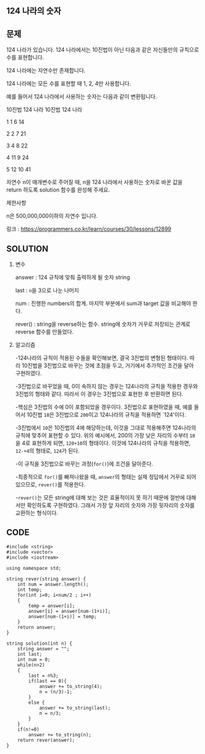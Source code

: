 124 나라의 숫자
------------------

문제
----
124 나라가 있습니다. 124 나라에서는 10진법이 아닌 다음과 같은 자신들만의 규칙으로 수를 표현합니다.

124 나라에는 자연수만 존재합니다.

124 나라에는 모든 수를 표현할 때 1, 2, 4만 사용합니다.

예를 들어서 124 나라에서 사용하는 숫자는 다음과 같이 변환됩니다.

10진법	124 나라	10진법	124 나라

1	      1	        6	      14

2	      2	        7	      21

3	      4	        8	      22

4	      11	      9	      24

5	      12	      10	     41

자연수 n이 매개변수로 주어질 때, n을 124 나라에서 사용하는 숫자로 바꾼 값을 return 하도록 solution 함수를 완성해 주세요.

제한사항

n은 500,000,000이하의 자연수 입니다.

링크 : <https://programmers.co.kr/learn/courses/30/lessons/12899>


SOLUTION
---------
1. 변수

   answer : 124 규칙에 맞춰 출력하게 될 숫자 string
   
   last : `n`을 3으로 나눈 나머지
   
   num : 진행한 numbers의 합계. 마지막 부분에서 sum과 target 값을 비교해야 한다.
   
   rever() : string을 reverse하는 함수. string에 숫자가 거꾸로 저장되는 관계로 reverse 함수를 만들었다.
   
   
   
2. 알고리즘

   -124나라의 규칙이 적용된 수들을 확인해보면, 결국 3진법의 변형된 형태이다. 따라 10진법을 3진법으로 바꾸는 것에 초점을 두고, 거기에서 추가적인 조건을 달아 구현하였다.
   
   -3진법으로 바꾸었을 때, 0이 속하지 않는 경우는 124나라의 규칙을 적용한 경우와 3진법의 형태와 같다. 따라서 이 경우는 3진법으로 표현한 후 반환하면 된다.
   
   -핵심은 3진법의 수에 0이 포함되었을 경우이다. 3진법으로 표현하였을 때, 예를 들어서 10진법 `18`은 3진법으로 `200`이고 124나라의 규칙을 적용하면 `124'이다.
   
   -3진법에서 `10`은 10진법의 4에 해당하는데, 이것을 그대로 적용해주면 124나라의 규칙에 맞추어 표현할 수 있다. 위의 예시에서, 200의 가장 낮은 자리의 수부터 `10`을 4로 표현하게 되면, 
   `120+10`의 형태이다. 이것에 124나라의 규칙을 적용하면, `12-+4`의 형태로, `124`가 된다.
   
   -이 규칙을 3진법으로 바꾸는 과정(`for()`)에 조건을 달아준다.
   
   -최종적으로 `for()`를 빠져나왔을 때, `answer`의 형태는 실제 정답에서 거꾸로 되어있으므로, `rever()`를 적용한다.
   
   -`rever()`는 모든 string에 대해 보는 것은 효율적이지 못 하기 때문에 절반에 대해서만 확인하도록 구현하였다. 그래서 가장 앞 자리의 숫자와 가장 뒷자리의 숫자를 교환하는 형식이다.


CODE
----
```{.cpp}
#include <string>
#include <vector>
#include <iostream>

using namespace std;

string rever(string answer) {
    int num = answer.length();
    int temp;
    for(int i=0; i<num/2 ; i++)
    {
        temp = answer[i];
        answer[i] = answer[num-(1+i)];
        answer[num-(1+i)] = temp;
    }
    return answer;
}

string solution(int n) {
    string answer = "";
    int last;
    int num = 0;
    while(n>2)
    {
        last = n%3;
        if(last == 0){
            answer += to_string(4);
            n = (n/3)-1;
        }
        else {
            answer += to_string(last);
            n = n/3;
        }
    }
    if(n!=0)
        answer += to_string(n);
    return rever(answer);
}
